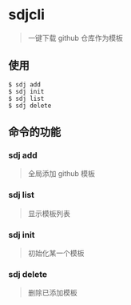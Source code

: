 # sdjcli

> 一键下载 github 仓库作为模板


## 使用

```
$ sdj add
$ sdj init
$ sdj list
$ sdj delete
```

## 命令的功能

### sdj add

> 全局添加 github 模板

### sdj list

> 显示模板列表

### sdj init

> 初始化某一个模板

### sdj delete

> 删除已添加模板

